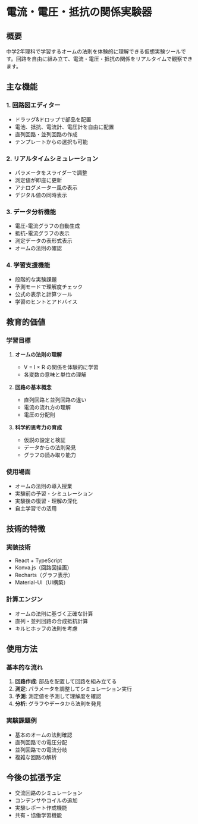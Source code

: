 # 電流・電圧・抵抗の関係実験器

## 概要
中学2年理科で学習するオームの法則を体験的に理解できる仮想実験ツールです。回路を自由に組み立て、電流・電圧・抵抗の関係をリアルタイムで観察できます。

## 主な機能

### 1. 回路図エディター
- ドラッグ&ドロップで部品を配置
- 電池、抵抗、電流計、電圧計を自由に配置
- 直列回路・並列回路の作成
- テンプレートからの選択も可能

### 2. リアルタイムシミュレーション
- パラメータをスライダーで調整
- 測定値が即座に更新
- アナログメーター風の表示
- デジタル値の同時表示

### 3. データ分析機能
- 電圧-電流グラフの自動生成
- 抵抗-電流グラフの表示
- 測定データの表形式表示
- オームの法則の確認

### 4. 学習支援機能
- 段階的な実験課題
- 予測モードで理解度チェック
- 公式の表示と計算ツール
- 学習のヒントとアドバイス

## 教育的価値

### 学習目標
1. **オームの法則の理解**
   - V = I × R の関係を体験的に学習
   - 各変数の意味と単位の理解

2. **回路の基本概念**
   - 直列回路と並列回路の違い
   - 電流の流れ方の理解
   - 電圧の分配則

3. **科学的思考力の育成**
   - 仮説の設定と検証
   - データからの法則発見
   - グラフの読み取り能力

### 使用場面
- オームの法則の導入授業
- 実験前の予習・シミュレーション
- 実験後の復習・理解の深化
- 自主学習での活用

## 技術的特徴

### 実装技術
- React + TypeScript
- Konva.js（回路図描画）
- Recharts（グラフ表示）
- Material-UI（UI構築）

### 計算エンジン
- オームの法則に基づく正確な計算
- 直列・並列回路の合成抵抗計算
- キルヒホッフの法則を考慮

## 使用方法

### 基本的な流れ
1. **回路作成**: 部品を配置して回路を組み立てる
2. **測定**: パラメータを調整してシミュレーション実行
3. **予測**: 測定値を予測して理解度を確認
4. **分析**: グラフやデータから法則を発見

### 実験課題例
- 基本のオームの法則確認
- 直列回路での電圧分配
- 並列回路での電流分岐
- 複雑な回路の解析

## 今後の拡張予定
- 交流回路のシミュレーション
- コンデンサやコイルの追加
- 実験レポート作成機能
- 共有・協働学習機能